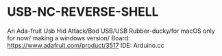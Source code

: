 # USB-NC-REVERSE-SHELL
An Ada-fruit Usb Hid Attack/Bad USB/USB Rubber-ducky/for macOS only for now/ making a windows version/
Board:
https://www.adafruit.com/product/3517
IDE:
Arduino.cc

